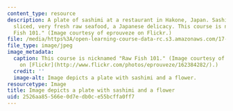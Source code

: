 ```yaml
---
content_type: resource
description: A plate of sashimi at a restaurant in Hakone, Japan. Sashimi is thinly
  sliced, very fresh raw seafood, a Japanese delicacy. This course is nicknamed "Raw
  Fish 101." (Image courtesy of eprouveze on Flickr.)
file: /media/https%3A/open-learning-course-data-rc.s3.amazonaws.com/17-541-japanese-politics-and-society-fall-2008/2526aa85566e0d7edb0ce55bcffa0ff7_17-541f08-th.jpg
file_type: image/jpeg
image_metadata:
  caption: This course is nicknamed "Raw Fish 101." (Image courtesy of [eprouveze](http://www.flickr.com/photos/eprouveze/)
    on [Flickr](http://www.flickr.com/photos/eprouveze/162384282/).)
  credit: ''
  image-alt: Image depicts a plate with sashimi and a flower.
resourcetype: Image
title: Image depicts a plate with sashimi and a flower
uid: 2526aa85-566e-0d7e-db0c-e55bcffa0ff7
---
```


